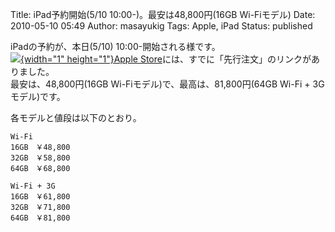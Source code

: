 Title: iPad予約開始(5/10 10:00-)。最安は48,800円(16GB Wi-Fiモデル)
Date: 2010-05-10 05:49
Author: masayukig
Tags: Apple, iPad
Status: published

iPadの予約が、本日(5/10) 10:00-開始される様です。  
[![](http://ad.jp.ap.valuecommerce.com/servlet/gifbanner?sid=2127008&pid=879181800){width="1"
height="1"}Apple
Store](http://ck.jp.ap.valuecommerce.com/servlet/referral?sid=2127008&pid=879181800)には、すでに「先行注文」のリンクがありました。  
最安は、48,800円(16GB Wi-Fiモデル)で、最高は、81,800円(64GB Wi-Fi +
3Gモデル)です。

各モデルと値段は以下のとおり。

    Wi-Fi
    16GB　￥48,800
    32GB　￥58,800
    64GB　￥68,800

    Wi-Fi + 3G
    16GB　￥61,800
    32GB　￥71,800
    64GB　￥81,800
